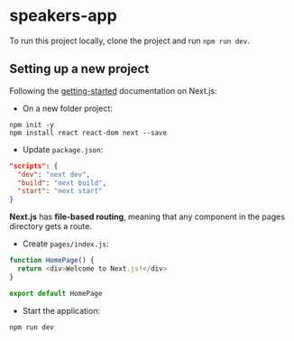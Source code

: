 # speakers-app

To run this project locally, clone the project and run `npm run dev`.

## Setting up a new project

Following the [getting-started](https://nextjs.org/docs/getting-started) documentation on Next.js:

- On a new folder project:

```console
npm init -y
npm install react react-dom next --save
```

- Update `package.json`:

```json
"scripts": {
  "dev": "next dev",
  "build": "next build",
  "start": "next start"
}
```

**Next.js** has **file-based routing**, meaning that any component in the pages directory gets a route.

- Create `pages/index.js`:

```js
function HomePage() {
  return <div>Welcome to Next.js!</div>
}

export default HomePage
```

- Start the application:

```console
npm run dev
```

